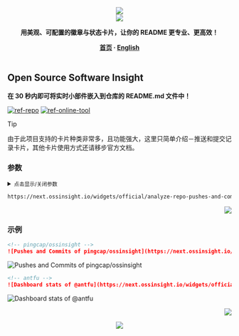 <a name="readme-top"></a>

<div align="center">
  <div>
    <img src="https://capsule-render.vercel.app/api?type=waving&color=4D908E&height=160&section=header">
  </div>
  <a href="https://github.com/xiaohuohumax/readme-widget-hub">
    <img src="https://readme-typing-svg.demolab.com?font=Fira+Code&size=32&pause=1000&width=416&height=68&lines=%F0%9F%8E%96%EF%B8%8FReadme+Widget+Hub%F0%9F%8E%96%EF%B8%8F"/>
  </a>
  <p><b>用美观、可配置的徽章与状态卡片，让你的 README 更专业、更高效！</b></p>
  <div>
    <b>
       <a href="/README.md">首页</a>
      · <a href="README_en-US.md">English</a>
    </b>
  </div>
  <br/>
</div>

## Open Source Software Insight

**在 30 秒内即可将实时小部件嵌入到仓库的 README.md 文件中！**

[![ref-repo]](https://github.com/pingcap/ossinsight)
[![ref-online-tool]](https://next.ossinsight.io/widgets/official/analyze-repo-pushes-and-commits-per-month?repo_id=449649595)

> [!Tip]
> 由于此项目支持的卡片种类非常多，且功能强大，这里只简单介绍－推送和提交记录卡片，其他卡片使用方式还请移步官方文档。

### 参数

<details >
<summary><small>点击显示/关闭参数</small></summary><p></p>

| 名称 | 类型 | 必填 | 默认值 | 参数描述 | 更多描述 |
| -------------------- | -------------------- | ------------------------ | ----------------------- | --------------------------- | ------------------------------- |
| ![ref-querys] | | | | | |
| `repo_id` | `string` | `true` |  | Github 仓库 ID |  |
| `color_scheme` | `string` |  | `dark` | 卡片颜色主题 | 可选值：`light` `dark`。 |

</details>

```txt
https://next.ossinsight.io/widgets/official/analyze-repo-pushes-and-commits-per-month{?repo_id,color_scheme}
```

<p align="right"><a href="#readme-top"><img src="https://img.shields.io/badge/回到顶部-555555?style=for-the-badge"></a></p>

### 示例

```markdown
<!-- pingcap/ossinsight -->
![Pushes and Commits of pingcap/ossinsight](https://next.ossinsight.io/widgets/official/analyze-repo-pushes-and-commits-per-month/thumbnail.png?repo_id=449649595&color_scheme=dark)
```

<div>
  <img src="https://next.ossinsight.io/widgets/official/analyze-repo-pushes-and-commits-per-month/thumbnail.png?repo_id=449649595&#38;color_scheme=dark" alt="Pushes and Commits of pingcap/ossinsight" />
</div>

```markdown
<!-- antfu -->
![Dashboard stats of @antfu](https://next.ossinsight.io/widgets/official/compose-user-dashboard-stats/thumbnail.png?user_id=11247099&image_size=auto&color_scheme=dark)
```

<div>
  <img src="https://next.ossinsight.io/widgets/official/compose-user-dashboard-stats/thumbnail.png?user_id=11247099&#38;image_size=auto&#38;color_scheme=dark" alt="Dashboard stats of @antfu" />
</div>

<p align="right"><a href="#readme-top"><img src="https://img.shields.io/badge/回到顶部-555555?style=for-the-badge"></a></p>

<div align="center">
  <img src="https://capsule-render.vercel.app/api?type=waving&color=4D908E&height=100&section=footer">
</div>

[ref-querys]: https://img.shields.io/badge/查询参数-526E86

[ref-action-outputs]: https://img.shields.io/badge/动作输出-526E86

[ref-repo]: https://img.shields.io/badge/项目地址-555555?style=for-the-badge&logo=github

[ref-online-tool]: https://img.shields.io/badge/在线工具-F94144?style=for-the-badge&logo=data:image/svg+xml;base64,PHN2ZyB4bWxucz0iaHR0cDovL3d3dy53My5vcmcvMjAwMC9zdmciIGNsYXNzPSJpb25pY29uIiB2aWV3Qm94PSIwIDAgNTEyIDUxMiI+PHBhdGggZD0iTTIwOCAzNTJoLTY0YTk2IDk2IDAgMDEwLTE5Mmg2NE0zMDQgMTYwaDY0YTk2IDk2IDAgMDEwIDE5MmgtNjRNMTYzLjI5IDI1NmgxODcuNDIiIGZpbGw9Im5vbmUiIHN0cm9rZT0iI2ZmZiIgc3Ryb2tlLWxpbmVjYXA9InJvdW5kIiBzdHJva2UtbGluZWpvaW49InJvdW5kIiBzdHJva2Utd2lkdGg9IjM2Ii8+PC9zdmc+
